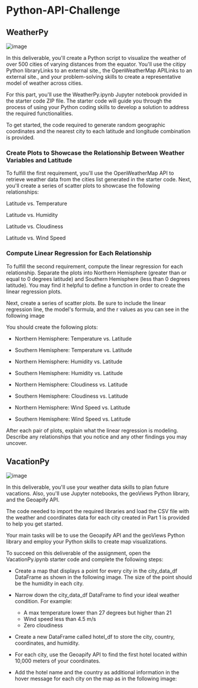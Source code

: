 # Python-API-Challenge

## WeatherPy

![image](https://github.com/DigitalJake/API-Challenge/assets/120591725/55210b46-5dca-4d46-a879-71580dd9365d)

In this deliverable, you'll create a Python script to visualize the weather of over 500 cities of varying distances from the equator. You'll use the citipy Python libraryLinks to an external site., the OpenWeatherMap APILinks to an external site., and your problem-solving skills to create a representative model of weather across cities.

For this part, you'll use the WeatherPy.ipynb Jupyter notebook provided in the starter code ZIP file. The starter code will guide you through the process of using your Python coding skills to develop a solution to address the required functionalities.

To get started, the code required to generate random geographic coordinates and the nearest city to each latitude and longitude combination is provided.

###  Create Plots to Showcase the Relationship Between Weather Variables and Latitude
To fulfill the first requirement, you'll use the OpenWeatherMap API to retrieve weather data from the cities list generated in the starter code. Next, you'll create a series of scatter plots to showcase the following relationships:

Latitude vs. Temperature

Latitude vs. Humidity

Latitude vs. Cloudiness

Latitude vs. Wind Speed

### Compute Linear Regression for Each Relationship
To fulfill the second requirement, compute the linear regression for each relationship. Separate the plots into Northern Hemisphere (greater than or equal to 0 degrees latitude) and Southern Hemisphere (less than 0 degrees latitude). You may find it helpful to define a function in order to create the linear regression plots.

Next, create a series of scatter plots. Be sure to include the linear regression line, the model's formula, and the r values as you can see in the following image

You should create the following plots:

- Northern Hemisphere: Temperature vs. Latitude

- Southern Hemisphere: Temperature vs. Latitude

- Northern Hemisphere: Humidity vs. Latitude

- Southern Hemisphere: Humidity vs. Latitude

- Northern Hemisphere: Cloudiness vs. Latitude

- Southern Hemisphere: Cloudiness vs. Latitude

- Northern Hemisphere: Wind Speed vs. Latitude

- Southern Hemisphere: Wind Speed vs. Latitude

After each pair of plots, explain what the linear regression is modeling. Describe any relationships that you notice and any other findings you may uncover.

## VacationPy

![image](https://github.com/DigitalJake/API-Challenge/assets/120591725/25bfd188-323f-4c89-ad4c-45ebbea38cd9)

In this deliverable, you'll use your weather data skills to plan future vacations. Also, you'll use Jupyter notebooks, the geoViews Python library, and the Geoapify API.

The code needed to import the required libraries and load the CSV file with the weather and coordinates data for each city created in Part 1 is provided to help you get started.

Your main tasks will be to use the Geoapify API and the geoViews Python library and employ your Python skills to create map visualizations.

To succeed on this deliverable of the assignment, open the VacationPy.ipynb starter code and complete the following steps:

- Create a map that displays a point for every city in the city_data_df DataFrame as shown in the following image. The size of the point should be the humidity in each city.

- Narrow down the city_data_df DataFrame to find your ideal weather condition. 
For example:
  - A max temperature lower than 27 degrees but higher than 21
  - Wind speed less than 4.5 m/s
  - Zero cloudiness

- Create a new DataFrame called hotel_df to store the city, country, coordinates, and humidity.

- For each city, use the Geoapify API to find the first hotel located within 10,000 meters of your coordinates.

- Add the hotel name and the country as additional information in the hover message for each city on the map as in the following image:

